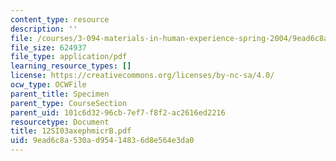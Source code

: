 ```yaml
---
content_type: resource
description: ''
file: /courses/3-094-materials-in-human-experience-spring-2004/9ead6c8a530ad95414836d8e564e3da0_12SI03axephmicrB.pdf
file_size: 624937
file_type: application/pdf
learning_resource_types: []
license: https://creativecommons.org/licenses/by-nc-sa/4.0/
ocw_type: OCWFile
parent_title: Specimen
parent_type: CourseSection
parent_uid: 101c6d32-96cb-7ef7-f8f2-ac2616ed2216
resourcetype: Document
title: 12SI03axephmicrB.pdf
uid: 9ead6c8a-530a-d954-1483-6d8e564e3da0
---
```

